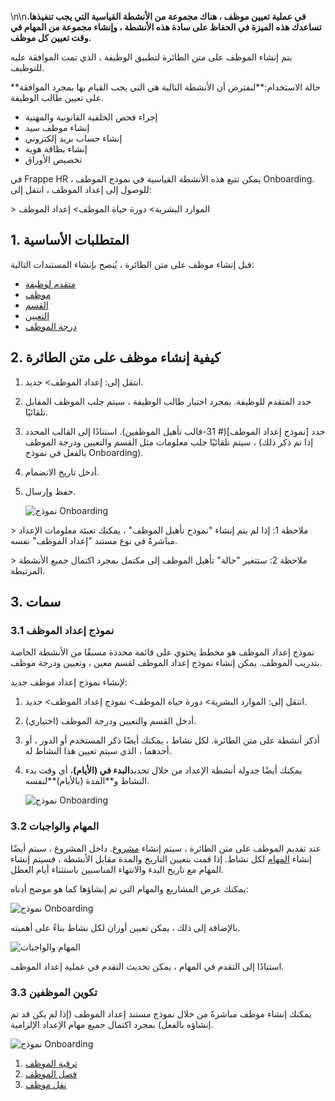 \n\n**في عملية تعيين موظف ، هناك مجموعة من الأنشطة القياسية التي يجب تنفيذها. تساعدك هذه الميزة في الحفاظ على سادة هذه الأنشطة ، وإنشاء مجموعة من المهام في وقت تعيين كل موظف.**

يتم إنشاء الموظف على متن الطائرة لتطبيق الوظيفة ، الذي تمت الموافقة عليه للتوظيف.

**حالة الاستخدام:**لنفترض أن الأنشطة التالية هي التي يجب القيام بها بمجرد الموافقة على تعيين طالب الوظيفة.

* إجراء فحص الخلفية القانونية والمهنية
* إنشاء موظف سيد
* إنشاء حساب بريد إلكتروني
* إنشاء بطاقة هوية
* تخصيص الأوراق

في Frappe HR ، يمكن تتبع هذه الأنشطة القياسية في نموذج الموظف Onboarding. للوصول إلى إعداد الموظف ، انتقل إلى:

\> الموارد البشرية> دورة حياة الموظف> إعداد الموظف

## 1. المتطلبات الأساسية

قبل إنشاء موظف على متن الطائرة ، يُنصح بإنشاء المستندات التالية:

* [متقدم لوظيفة](https://docs.erpnext.com/docs/v14/user/manual/en/human-resources/job-applicant)
* [موظف](https://docs.erpnext.com/docs/v14/user/manual/en/human-resources/employee)
* [القسم](https://docs.erpnext.com/docs/v14/user/manual/en/human-resources/department)
* [التعيين](https://docs.erpnext.com/docs/v14/user/manual/en/human-resources/designation)
* [درجة الموظف](https://docs.erpnext.com/docs/v14/user/manual/en/human-resources/employee-grade)

## 2. كيفية إنشاء موظف على متن الطائرة

1. انتقل إلى: إعداد الموظف> جديد.
2. حدد المتقدم للوظيفة. بمجرد اختيار طالب الوظيفة ، سيتم جلب الموظف المقابل تلقائيًا.
3. حدد [نموذج إعداد الموظف](# 31-قالب تأهيل الموظفين). استنادًا إلى القالب المحدد ، سيتم تلقائيًا جلب معلومات مثل القسم والتعيين ودرجة الموظف (إذا تم ذكر ذلك بالفعل في نموذج Onboarding).
4. أدخل تاريخ الانضمام.
5. حفظ وإرسال.
    
    ![نموذج Onboarding](https://docs.erpnext.com/files/employee-onboarding1.png)
    

\> ملاحظة 1: إذا لم يتم إنشاء "نموذج تأهيل الموظف" ، يمكنك تعبئة معلومات الإعداد مباشرةً في نوع مستند "إعداد الموظف" نفسه.

\> ملاحظة 2: ستتغير "حالة" تأهيل الموظف إلى مكتمل بمجرد اكتمال جميع الأنشطة المرتبطة.

## 3. سمات

### 3.1 نموذج إعداد الموظف

نموذج إعداد الموظف هو مخطط يحتوي على قائمة محددة مسبقًا من الأنشطة الخاصة بتدريب الموظف. يمكن إنشاء نموذج إعداد الموظف لقسم معين ، وتعيين ودرجة موظف.

لإنشاء نموذج إعداد موظف جديد:

1. انتقل إلى: الموارد البشرية> دورة حياة الموظف> نموذج إعداد الموظف> جديد.
2. أدخل القسم والتعيين ودرجة الموظف (اختياري).
3. أذكر أنشطة على متن الطائرة. لكل نشاط ، يمكنك أيضًا ذكر المستخدم أو الدور ، أو أحدهما ، الذي سيتم تعيين هذا النشاط له.
4. يمكنك أيضًا جدولة أنشطة الإعداد من خلال تحديد**البدء في (الأيام)**، أي وقت بدء النشاط و**المدة (بالأيام)**لنفسه.
    
    ![نموذج Onboarding](https://docs.erpnext.com/files/onboarding-template972e99.png)
    

### 3.2 المهام والواجبات

عند تقديم الموظف على متن الطائرة ، سيتم إنشاء [مشروع](https://docs.erpnext.com/docs/v143/user/manual/en/projects/project). داخل المشروع ، سيتم أيضًا إنشاء [المهام](https://docs.erpnext.com/docs/v143/user/manual/en/projects/tasks) لكل نشاط. إذا قمت بتعيين التاريخ والمدة مقابل الأنشطة ، فسيتم إنشاء المهام مع تاريخ البدء والانتهاء المناسبين باستثناء أيام العطل.

يمكنك عرض المشاريع والمهام التي تم إنشاؤها كما هو موضح أدناه:

![نموذج Onboarding](https://docs.erpnext.com/files/project-task.png)

بالإضافة إلى ذلك ، يمكن تعيين أوزان لكل نشاط بناءً على أهميته.

![المهام والواجبات](https://docs.erpnext.com/files/employee-onboarding3.png)

استنادًا إلى التقدم في المهام ، يمكن تحديث التقدم في عملية إعداد الموظف.

### 3.3 تكوين الموظفين

يمكنك إنشاء موظف مباشرةً من خلال نموذج مستند إعداد الموظف (إذا لم يكن قد تم إنشاؤه بالفعل) بمجرد اكتمال جميع مهام الإعداد الإلزامية.

![نموذج Onboarding](https://docs.erpnext.com/files/onboarding-employee.png)

1. [ترقية الموظف](https://docs.erpnext.com/docs/v14/user/manual/en/human-resources/employee_promotion)
2. [فصل الموظف](https://docs.erpnext.com/docs/v14/user/manual/en/human-resources/employee-separation)
3. [نقل موظف](https://docs.erpnext.com/docs/v14/user/manual/en/human-resources/employee_transfer)